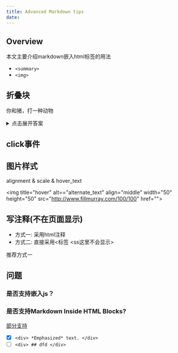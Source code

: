 ```yaml
---
title: Advanced Markdown tips
date:
---
```



## Overview

本文主要介绍markdown嵌入html标签的用法
- `<summary>`
- `<img>`


## 折叠块


你和猪，打一种动物
<details>
  <summary>点击展开答案</summary>
  <p> 象</p>
</details>


## click事件


## 图片样式
alignment & scale & hover_text

<img title="hover" alt=="alternate_text" align="middle" width="50" height="50" src="http://www.fillmurray.com/100/100" href="">


## 写注释(不在页面显示)

- 方式一: 采用html注释 <!-- 这里不会显示  -->
- 方式二: 直接采用<标签   <ss这里不会显示>

推荐方式一

## 问题

### 是否支持嵌入js？

### 是否支持Markdown Inside HTML Blocks?
[部分支持](https://stackoverflow.com/questions/29368902/how-can-i-wrap-my-markdown-in-an-html-div)
- [x] `<div> *Emphasized* text. </div>`
- [ ] `<div> ## dfd </div>`
